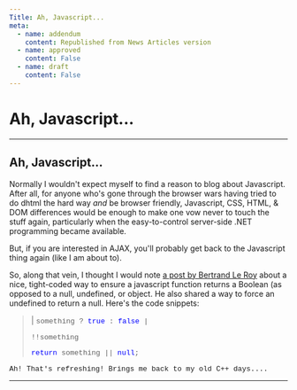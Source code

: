 ```yaml
---
Title: Ah, Javascript...
meta:
  - name: addendum
    content: Republished from News Articles version
  - name: approved
    content: False
  - name: draft
    content: False
---
```

# Ah, Javascript...

---
## Ah, Javascript...


Normally I wouldn't expect myself to find a reason to blog about Javascript. After all, for anyone who's gone through the browser wars having tried to do dhtml the hard way *and* be browser friendly, Javascript, CSS, HTML, & DOM differences would be enough to make one vow never to touch the stuff again, particularly when the easy-to-control server-side .NET programming became available.



But, if you are interested in AJAX, you'll probably get back to the Javascript thing again (like I am about to).



So, along that vein, I thought I would note [a post by Bertrand Le Roy](http://weblogs.asp.net/bleroy/archive/2006/09/29/A-nice-and-compact-way-to-coerce-to-Boolean-in-JavaScript.aspx) about a nice, tight-coded way to ensure a javascript function returns a Boolean (as opposed to a null, undefined, or object. He also shared a way to force an undefined to return a null. Here's the code snippets:



> | <font face="Courier New"><font size="2">something ? <span style="color: #0000ff">true</span> : <span style="color: #0000ff">false</span> |
> 
>   
> <font size="2" face="Courier New">!!something
> 
> 
> 
> <font face="Courier New"><font size="2"><span style="color: #0000ff">return</span> something || <span style="color: #0000ff">null</span>;



Ah! That's refreshing! Brings me back to my old C++ days....





---

